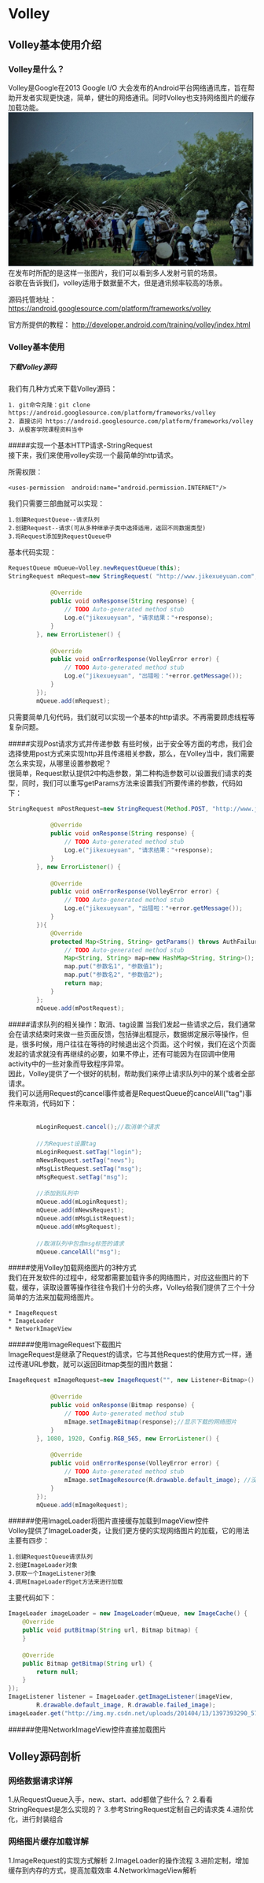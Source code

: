 # Volley

## Volley基本使用介绍

### Volley是什么？ 
Volley是Google在2013 Google I/O 大会发布的Android平台网络通讯库，旨在帮助开发者实现更快速，简单，健壮的网络通讯。同时Volley也支持网络图片的缓存加载功能。
<img src='https://raw.githubusercontent.com/daguye918/Images/master/volley.png' width='500'/>   
在发布时所配的是这样一张图片，我们可以看到多人发射弓箭的场景。   
谷歌在告诉我们，volley适用于数据量不大，但是通讯频率较高的场景。   

源码托管地址：
https://android.googlesource.com/platform/frameworks/volley

官方所提供的教程：
http://developer.android.com/training/volley/index.html

### Volley基本使用

##### 下载Volley源码
我们有几种方式来下载Volley源码：   

    1. git命令克隆：git clone https://android.googlesource.com/platform/frameworks/volley   
    2. 直接访问 https://android.googlesource.com/platform/frameworks/volley   
    3. 从极客学院课程资料当中
#####实现一个基本HTTP请求-StringRequest   
接下来，我们来使用volley实现一个最简单的http请求。  
 
所需权限：   

	<uses-permission  android:name="android.permission.INTERNET"/>

我们只需要三部曲就可以实现：     

    1.创建RequestQueue--请求队列   
    2.创建Request--请求(可从多种继承子类中选择适用，返回不同数据类型)
    3.将Request添加到RequestQueue中
基本代码实现：   
```java    
RequestQueue mQueue=Volley.newRequestQueue(this);
StringRequest mRequest=new StringRequest( "http://www.jikexueyuan.com", new Listener<String>() {

			@Override
			public void onResponse(String response) {
				// TODO Auto-generated method stub
				Log.e("jikexueyuan", "请求结果："+response);
			}
		}, new ErrorListener() {

			@Override
			public void onErrorResponse(VolleyError error) {
				// TODO Auto-generated method stub
				Log.e("jikexueyuan", "出错啦："+error.getMessage());
			}
		});
		mQueue.add(mRequest);
```
只需要简单几句代码，我们就可以实现一个基本的http请求。不再需要顾虑线程等复杂问题。

#####实现Post请求方式并传递参数
有些时候，出于安全等方面的考虑，我们会选择使用post方式来实现http并且传递相关参数，那么，在Volley当中，我们需要怎么来实现，从哪里设置参数呢？   
很简单，Request默认提供2中构造参数，第二种构造参数可以设置我们请求的类型，同时，我们可以重写getParams方法来设置我们所要传递的参数，代码如下：   

```java    
StringRequest mPostRequest=new StringRequest(Method.POST, "http://www.jikexueyuan.com", new Listener<String>() {

			@Override
			public void onResponse(String response) {
				// TODO Auto-generated method stub
				Log.e("jikexueyuan", "请求结果："+response);
			}
		}, new ErrorListener() {

			@Override
			public void onErrorResponse(VolleyError error) {
				// TODO Auto-generated method stub
				Log.e("jikexueyuan", "出错啦："+error.getMessage());
			}
		}){
			@Override
			protected Map<String, String> getParams() throws AuthFailureError {
				// TODO Auto-generated method stub
				Map<String, String> map=new HashMap<String, String>();
				map.put("参数名1", "参数值1");
				map.put("参数名2", "参数值2");
				return map;
			}
		};
		mQueue.add(mPostRequest);
```
#####请求队列的相关操作：取消、tag设置
当我们发起一些请求之后，我们通常会在请求结束时来做一些页面反馈，包括弹出框提示，数据绑定展示等操作，但是，很多时候，用户往往在等待的时候退出这个页面。这个时候，我们在这个页面发起的请求就没有再继续的必要，如果不停止，还有可能因为在回调中使用activity中的一些对象而导致程序异常。   
因此，Volley提供了一个很好的机制，帮助我们来停止请求队列中的某个或者全部请求。   
我们可以适用Request的cancel事件或者是RequestQueue的cancelAll("tag")事件来取消，代码如下：
```java   

		mLoginRequest.cancel();//取消单个请求
		
		//为Request设置tag
		mLoginRequest.setTag("login");
		mNewsRequest.setTag("news");
		mMsgListRequest.setTag("msg");
		mMsgRequest.setTag("msg");
		
		//添加到队列中
		mQueue.add(mLoginRequest);
		mQueue.add(mNewsRequest);
		mQueue.add(mMsgListRequest);
		mQueue.add(mMsgRequest);
		
		//取消队列中包含msg标签的请求
		mQueue.cancelAll("msg");
```
#####使用Volley加载网络图片的3种方式     
我们在开发软件的过程中，经常都需要加载许多的网络图片，对应这些图片的下载，缓存，读取设置等操作往往令我们十分的头疼，Volley给我们提供了三个十分简单的方法来加载网络图片。

	* ImageRequest
	* ImageLoader
	* NetworkImageView
######使用ImageRequest下载图片   
ImageRequest是继承了Request的请求，它与其他Request的使用方式一样，通过传递URL参数，就可以返回Bitmap类型的图片数据：
```java   
ImageRequest mImageRequest=new ImageRequest("", new Listener<Bitmap>() {

			@Override
			public void onResponse(Bitmap response) {
				// TODO Auto-generated method stub
				mImage.setImageBitmap(response);//显示下载的网络图片
			}
		}, 1080, 1920, Config.RGB_565, new ErrorListener() {

			@Override
			public void onErrorResponse(VolleyError error) {
				// TODO Auto-generated method stub
				mImage.setImageResource(R.drawable.default_image); //没有读取到图片，显示默认图片
			}
		});
		mQueue.add(mImageRequest);
```
######使用ImageLoader将图片直接缓存加载到ImageView控件    
Volley提供了ImageLoader类，让我们更方便的实现网络图片的加载，它的用法主要有四步：   
   
	1.创建RequestQueue请求队列   
	2.创建ImageLoader对象   
	3.获取一个ImageListener对象   
	4.调用ImageLoader的get方法来进行加载   
主要代码如下：   
```java
ImageLoader imageLoader = new ImageLoader(mQueue, new ImageCache() {  
    @Override  
    public void putBitmap(String url, Bitmap bitmap) {  
    }  
  
    @Override  
    public Bitmap getBitmap(String url) {  
        return null;  
    }  
});  
ImageListener listener = ImageLoader.getImageListener(imageView,  
        R.drawable.default_image, R.drawable.failed_image); 
imageLoader.get("http://img.my.csdn.net/uploads/201404/13/1397393290_5765.jpeg", listener); 
```
######使用NetworkImageView控件直接加载图片    
## Volley源码剖析

### 网络数据请求详解

1.从RequestQueue入手，new、start、add都做了些什么？
2.看看StringRequest是怎么实现的？
3.参考StringRequest定制自己的请求类
4.进阶优化，进行封装组合

### 网络图片缓存加载详解

1.ImageRequest的实现方式解析
2.ImageLoader的操作流程
3.进阶定制，增加缓存到内存的方式，提高加载效率
4.NetworkImageView解析







